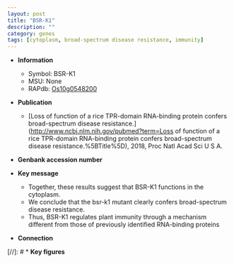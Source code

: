 ```yaml
---
layout: post
title: "BSR-K1"
description: ""
category: genes
tags: [cytoplasm, broad-spectrum disease resistance, immunity]
---
```


* **Information**  
    + Symbol: BSR-K1  
    + MSU: None  
    + RAPdb: [Os10g0548200](https://rapdb.dna.affrc.go.jp/locus/?name=Os10g0548200)  

* **Publication**  
    + [Loss of function of a rice TPR-domain RNA-binding protein confers broad-spectrum disease resistance.](http://www.ncbi.nlm.nih.gov/pubmed?term=Loss of function of a rice TPR-domain RNA-binding protein confers broad-spectrum disease resistance.%5BTitle%5D), 2018, Proc Natl Acad Sci U S A.

* **Genbank accession number**  

* **Key message**  
    + Together, these results suggest that BSR-K1 functions in the cytoplasm.
    + We conclude that the bsr-k1 mutant clearly confers broad-spectrum disease resistance.
    + Thus, BSR-K1 regulates plant immunity through a mechanism different from those of previously identified RNA-binding proteins

* **Connection**  

[//]: # * **Key figures**  


